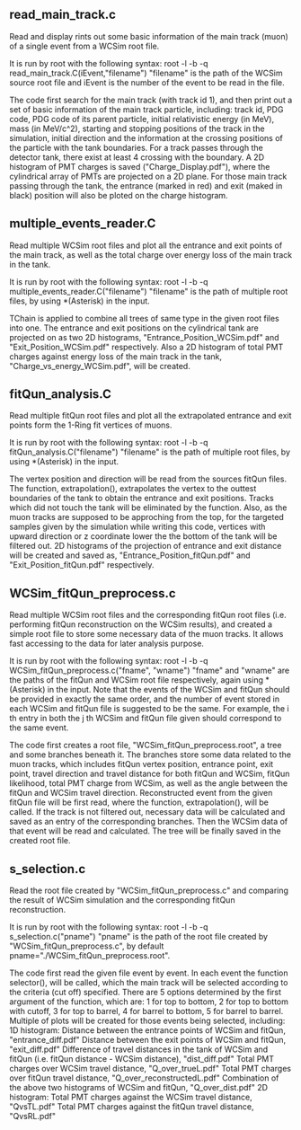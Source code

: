 ## read_main_track.c

Read and display rints out some basic information of the main track (muon) of a single event from a WCSim root file.

It is run by root with the following syntax: root -l -b -q read_main_track.C\(iEvent,\"filename\"\)
"filename" is the path of the WCSim source root file and iEvent is the number of the event to be read in the file.

The code first search for the main track (with track id 1), and then print out a set of basic information of the main track particle, including: track id, PDG code, PDG code of its parent particle, initial relativistic energy (in MeV), mass (in MeV/c^2), starting and stopping positions of the track in the simulation, initial direction and the information at the crossing positions of the particle with the tank boundaries. For a track passes through the detector tank, there exist at least 4 crossing with the boundary.
A 2D histogram of PMT charges is saved ("Charge_Display.pdf"), where the cylindrical array of PMTs are projected on a 2D plane. For those main track passing through the tank, the entrance (marked in red) and exit (maked in black) position will also be ploted on the charge histogram.

## multiple_events_reader.C

Read multiple WCSim root files and plot all the entrance and exit points of the main track, as well as the total charge over energy loss of the main track in the tank. 

It is run by root with the following syntax: root -l -b -q multiple_events_reader.C\(\"filename\"\)
"filename" is the path of multiple root files, by using *(Asterisk) in the input.

TChain is applied to combine all trees of same type in the given root files into one. The entrance and exit positions on the cylindrical tank are projected on as two 2D histograms, "Entrance_Position_WCSim.pdf" and "Exit_Position_WCSim.pdf" respectively. Also a 2D histogram of total PMT charges against energy loss of the main track in the tank, "Charge_vs_energy_WCSim.pdf", will be created.

## fitQun_analysis.C

Read multiple fitQun root files and plot all the extrapolated entrance and exit points form the 1-Ring fit vertices of muons.

It is run by root with the following syntax: root -l -b -q fitQun_analysis.C\(\"filename\"\)
"filename" is the path of multiple root files, by using *(Asterisk) in the input.

The vertex position and direction will be read from the sources fitQun files. The function, extrapolation(), extrapolates the vertex to the outtest boundaries of the tank to obtain the entrance and exit positions. Tracks which did not touch the tank will be eliminated by the function. Also, as the muon tracks are supposed to be approching from the top, for the targeted samples given by the simulation while writing this code, vertices with upward direction or z coordinate lower the the bottom of the tank will be filtered out. 2D histograms of the projection of entrance and exit distance will be created and saved as, "Entrance_Position_fitQun.pdf" and "Exit_Position_fitQun.pdf" respectively.

## WCSim_fitQun_preprocess.c
Read multiple WCSim root files and the corresponding fitQun root files (i.e. performing fitQun reconstruction on the WCSim results), and created a simple root file to store some necessary data of the muon tracks. It allows fast accessing to the data for later analysis purpose.

It is run by root with the following syntax: root -l -b -q WCSim_fitQun_preprocess.c\(\"fname\", \"wname\"\)
"fname" and "wname" are the paths of the fitQun and WCSim root file respectively, again using *(Asterisk) in the input. Note that the events of the WCSim and fitQun should be provided in exactly the same order, and the number of event stored in each WCSim and fitQun file is suggested to be the same. For example, the i th entry in both the j th WCSim and fitQun file given should correspond to the same event.

The code first creates a root file, "WCSim_fitQun_preprocess.root", a tree and some branches beneath it. The branches store some data related to the muon tracks, which includes fitQun vertex position, entrance point, exit point, travel direction and travel distance for both fitQun and WCSim, fitQun likelihood, total PMT charge from WCSim, as well as the angle between the fitQun and WCSim travel direction. Reconstructed event from the given fitQun file will be first read, where the function, extrapolation(), will be called. If the track is not filtered out, necessary data will be calculated and saved as an entry of the corresponding branches. Then the WCSim data of that event will be read and calculated. The tree will be finally saved in the created root file.

## s_selection.c
Read the root file created by "WCSim_fitQun_preprocess.c" and comparing the result of WCSim simulation and the corresponding fitQun reconstruction.

It is run by root with the following syntax: root -l -b -q s_selection.c\(\"pname\"\)
"pname" is the path of the root file created by "WCSim_fitQun_preprocess.c", by default pname="./WCSim_fitQun_preprocess.root".

The code first read the given file event by event. In each event the function selector(), will be called, which the main track will be selected according to the criteria (cut off) specified. There are 5 options determined by the first argument of the function, which are: 1 for top to bottom, 2 for top to bottom with cutoff, 3 for top to barrel, 4 for barrel to bottom, 5 for barrel to barrel. Multiple of plots will be created for those events being selected, including:
1D histogram: 
    Distance between the entrance points of WCSim and fitQun, "entrance_diff.pdf"
    Distance between the exit points of WCSim and fitQun, "exit_diff.pdf"
    Difference of travel distances in the tank of WCSim and fitQun (i.e. fitQun distance - WCSim distance), "dist_diff.pdf"
    Total PMT charges over WCSim travel distance, "Q_over_trueL.pdf"
    Total PMT charges over fitQun travel distance, "Q_over_reconstructedL.pdf"
    Combination of the above two histograms of WCSim and fitQun, "Q_over_dist.pdf"
2D histogram:
    Total PMT charges against the WCSim travel distance, "QvsTL.pdf"
    Total PMT charges against the fitQun travel distance, "QvsRL.pdf"
